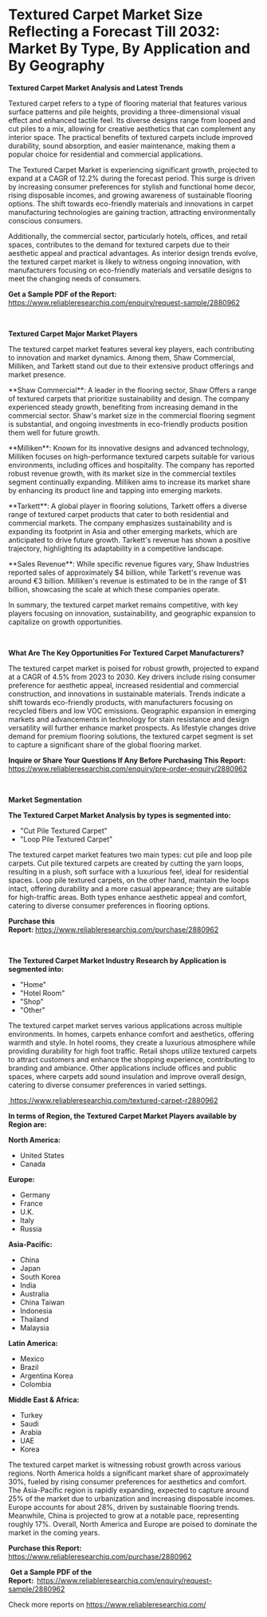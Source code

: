<p><h1>Textured Carpet Market Size Reflecting a Forecast Till 2032: Market By Type, By Application and By Geography</h1></p><p><strong>Textured Carpet Market Analysis and Latest Trends</strong></p>
<p><p>Textured carpet refers to a type of flooring material that features various surface patterns and pile heights, providing a three-dimensional visual effect and enhanced tactile feel. Its diverse designs range from looped and cut piles to a mix, allowing for creative aesthetics that can complement any interior space. The practical benefits of textured carpets include improved durability, sound absorption, and easier maintenance, making them a popular choice for residential and commercial applications.</p><p>The Textured Carpet Market is experiencing significant growth, projected to expand at a CAGR of 12.2% during the forecast period. This surge is driven by increasing consumer preferences for stylish and functional home decor, rising disposable incomes, and growing awareness of sustainable flooring options. The shift towards eco-friendly materials and innovations in carpet manufacturing technologies are gaining traction, attracting environmentally conscious consumers. </p><p>Additionally, the commercial sector, particularly hotels, offices, and retail spaces, contributes to the demand for textured carpets due to their aesthetic appeal and practical advantages. As interior design trends evolve, the textured carpet market is likely to witness ongoing innovation, with manufacturers focusing on eco-friendly materials and versatile designs to meet the changing needs of consumers.</p></p>
<p><strong>Get a Sample PDF of the Report:&nbsp;</strong> <a href="https://www.reliableresearchiq.com/enquiry/request-sample/2880962?utm_campaign=2180&utm_medium=2&utm_source=Github&utm_content=ia&utm_term=12032025&utm_id=textured-carpet">https://www.reliableresearchiq.com/enquiry/request-sample/2880962</a></p>
<p>&nbsp;</p>
<p><strong>Textured Carpet Major Market Players</strong></p>
<p><p>The textured carpet market features several key players, each contributing to innovation and market dynamics. Among them, Shaw Commercial, Milliken, and Tarkett stand out due to their extensive product offerings and market presence.</p><p>**Shaw Commercial**: A leader in the flooring sector, Shaw Offers a range of textured carpets that prioritize sustainability and design. The company experienced steady growth, benefiting from increasing demand in the commercial sector. Shaw's market size in the commercial flooring segment is substantial, and ongoing investments in eco-friendly products position them well for future growth.</p><p>**Milliken**: Known for its innovative designs and advanced technology, Milliken focuses on high-performance textured carpets suitable for various environments, including offices and hospitality. The company has reported robust revenue growth, with its market size in the commercial textiles segment continually expanding. Milliken aims to increase its market share by enhancing its product line and tapping into emerging markets.</p><p>**Tarkett**: A global player in flooring solutions, Tarkett offers a diverse range of textured carpet products that cater to both residential and commercial markets. The company emphasizes sustainability and is expanding its footprint in Asia and other emerging markets, which are anticipated to drive future growth. Tarkett's revenue has shown a positive trajectory, highlighting its adaptability in a competitive landscape.</p><p>**Sales Revenue**: While specific revenue figures vary, Shaw Industries reported sales of approximately $4 billion, while Tarkett's revenue was around €3 billion. Milliken's revenue is estimated to be in the range of $1 billion, showcasing the scale at which these companies operate.</p><p>In summary, the textured carpet market remains competitive, with key players focusing on innovation, sustainability, and geographic expansion to capitalize on growth opportunities.</p></p>
<p>&nbsp;</p>
<p><strong>What Are The Key Opportunities For Textured Carpet Manufacturers?</strong></p>
<p><p>The textured carpet market is poised for robust growth, projected to expand at a CAGR of 4.5% from 2023 to 2030. Key drivers include rising consumer preference for aesthetic appeal, increased residential and commercial construction, and innovations in sustainable materials. Trends indicate a shift towards eco-friendly products, with manufacturers focusing on recycled fibers and low VOC emissions. Geographic expansion in emerging markets and advancements in technology for stain resistance and design versatility will further enhance market prospects. As lifestyle changes drive demand for premium flooring solutions, the textured carpet segment is set to capture a significant share of the global flooring market.</p></p>
<p><strong>Inquire or Share Your Questions If Any Before Purchasing This Report:</strong> <a href="https://www.reliableresearchiq.com/enquiry/pre-order-enquiry/2880962?utm_campaign=2180&utm_medium=2&utm_source=Github&utm_content=ia&utm_term=12032025&utm_id=textured-carpet">https://www.reliableresearchiq.com/enquiry/pre-order-enquiry/2880962</a></p>
<p>&nbsp;</p>
<p><strong>Market Segmentation</strong></p>
<p><strong>The Textured Carpet Market Analysis by types is segmented into:</strong></p>
<p><ul><li>"Cut Pile Textured Carpet"</li><li>"Loop Pile Textured Carpet"</li></ul></p>
<p><p>The textured carpet market features two main types: cut pile and loop pile carpets. Cut pile textured carpets are created by cutting the yarn loops, resulting in a plush, soft surface with a luxurious feel, ideal for residential spaces. Loop pile textured carpets, on the other hand, maintain the loops intact, offering durability and a more casual appearance; they are suitable for high-traffic areas. Both types enhance aesthetic appeal and comfort, catering to diverse consumer preferences in flooring options.</p></p>
<p><strong>Purchase this Report:&nbsp;</strong><a href="https://www.reliableresearchiq.com/purchase/2880962?utm_campaign=2180&utm_medium=2&utm_source=Github&utm_content=ia&utm_term=12032025&utm_id=textured-carpet">https://www.reliableresearchiq.com/purchase/2880962</a></p>
<p>&nbsp;</p>
<p><strong>The Textured Carpet Market Industry Research by Application is segmented into:</strong></p>
<p><ul><li>"Home"</li><li>"Hotel Room"</li><li>"Shop"</li><li>"Other"</li></ul></p>
<p><p>The textured carpet market serves various applications across multiple environments. In homes, carpets enhance comfort and aesthetics, offering warmth and style. In hotel rooms, they create a luxurious atmosphere while providing durability for high foot traffic. Retail shops utilize textured carpets to attract customers and enhance the shopping experience, contributing to branding and ambiance. Other applications include offices and public spaces, where carpets add sound insulation and improve overall design, catering to diverse consumer preferences in varied settings.</p></p>
<p><a href="https://www.reliableresearchiq.com/textured-carpet-r2880962?utm_campaign=2180&utm_medium=2&utm_source=Github&utm_content=ia&utm_term=12032025&utm_id=textured-carpet">&nbsp;https://www.reliableresearchiq.com/textured-carpet-r2880962</a></p>
<p><strong>In terms of Region, the Textured Carpet Market Players available by Region are:</strong></p>
<p>
    <p> <strong> North America: </strong>
        <ul>
            <li>United States</li>
            <li>Canada</li>
        </ul>
        </p> 
    <p> <strong> Europe: </strong>
        <ul>
            <li>Germany</li>
            <li>France</li>
            <li>U.K.</li>
            <li>Italy</li>
            <li>Russia</li>
        </ul>
        </p> 
    <p> <strong> Asia-Pacific: </strong>
        <ul>
            <li>China</li>
            <li>Japan</li>
            <li>South Korea</li>
            <li>India</li>
            <li>Australia</li>
            <li>China Taiwan</li>
            <li>Indonesia</li>
            <li>Thailand</li>
            <li>Malaysia</li>
        </ul>
        </p> 
    <p> <strong> Latin America: </strong>
        <ul>
            <li>Mexico</li>
            <li>Brazil</li>
            <li>Argentina Korea</li>
            <li>Colombia</li>
        </ul>
        </p> 
    <p> <strong> Middle East & Africa: </strong>
        <ul>
            <li>Turkey</li>
            <li>Saudi</li>
            <li>Arabia</li>
            <li>UAE</li>
            <li>Korea</li>
        </ul>
    </p>
    </p>
<p><p>The textured carpet market is witnessing robust growth across various regions. North America holds a significant market share of approximately 30%, fueled by rising consumer preferences for aesthetics and comfort. The Asia-Pacific region is rapidly expanding, expected to capture around 25% of the market due to urbanization and increasing disposable incomes. Europe accounts for about 28%, driven by sustainable flooring trends. Meanwhile, China is projected to grow at a notable pace, representing roughly 17%. Overall, North America and Europe are poised to dominate the market in the coming years.</p></p>
<p><strong>Purchase this Report: </strong><a href="https://www.reliableresearchiq.com/purchase/2880962?utm_campaign=2180&utm_medium=2&utm_source=Github&utm_content=ia&utm_term=12032025&utm_id=textured-carpet">https://www.reliableresearchiq.com/purchase/2880962</a></p>
<p>&nbsp;<strong>Get a Sample PDF of the Report:&nbsp;&nbsp;</strong><a href="https://www.reliableresearchiq.com/enquiry/request-sample/2880962?utm_campaign=2180&utm_medium=2&utm_source=Github&utm_content=ia&utm_term=12032025&utm_id=textured-carpet">https://www.reliableresearchiq.com/enquiry/request-sample/2880962</a></p>
<p><strong></strong></p>
<p>Check more reports on <a href="https://www.reliableresearchiq.com/?utm_campaign=2180&utm_medium=2&utm_source=Github&utm_content=ia&utm_term=12032025&utm_id=textured-carpet">https://www.reliableresearchiq.com/</a></p>